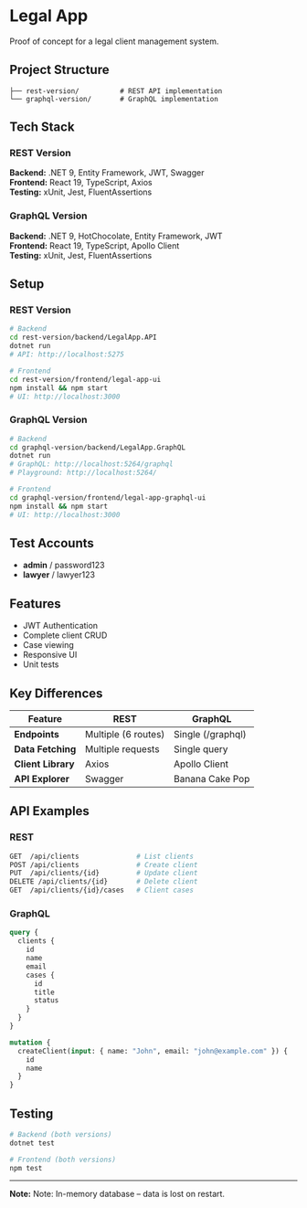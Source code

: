 # Legal App

Proof of concept for a legal client management system.

## Project Structure

```
├── rest-version/          # REST API implementation
└── graphql-version/       # GraphQL implementation
```

## Tech Stack

### REST Version

**Backend:** .NET 9, Entity Framework, JWT, Swagger  
**Frontend:** React 19, TypeScript, Axios  
**Testing:** xUnit, Jest, FluentAssertions

### GraphQL Version

**Backend:** .NET 9, HotChocolate, Entity Framework, JWT  
**Frontend:** React 19, TypeScript, Apollo Client  
**Testing:** xUnit, Jest, FluentAssertions

## Setup

### REST Version

```bash
# Backend
cd rest-version/backend/LegalApp.API
dotnet run
# API: http://localhost:5275

# Frontend
cd rest-version/frontend/legal-app-ui
npm install && npm start
# UI: http://localhost:3000
```

### GraphQL Version

```bash
# Backend
cd graphql-version/backend/LegalApp.GraphQL
dotnet run
# GraphQL: http://localhost:5264/graphql
# Playground: http://localhost:5264/

# Frontend
cd graphql-version/frontend/legal-app-graphql-ui
npm install && npm start
# UI: http://localhost:3000
```

## Test Accounts

- **admin** / password123
- **lawyer** / lawyer123

## Features

- JWT Authentication
- Complete client CRUD
- Case viewing
- Responsive UI
- Unit tests

## Key Differences

| Feature            | REST                | GraphQL           |
| ------------------ | ------------------- | ----------------- |
| **Endpoints**      | Multiple (6 routes) | Single (/graphql) |
| **Data Fetching**  | Multiple requests   | Single query      |
| **Client Library** | Axios               | Apollo Client     |
| **API Explorer**   | Swagger             | Banana Cake Pop   |

## API Examples

### REST

```bash
GET  /api/clients              # List clients
POST /api/clients              # Create client
PUT  /api/clients/{id}         # Update client
DELETE /api/clients/{id}       # Delete client
GET  /api/clients/{id}/cases   # Client cases
```

### GraphQL

```graphql
query {
  clients {
    id
    name
    email
    cases {
      id
      title
      status
    }
  }
}

mutation {
  createClient(input: { name: "John", email: "john@example.com" }) {
    id
    name
  }
}
```

## Testing

```bash
# Backend (both versions)
dotnet test

# Frontend (both versions)
npm test
```

---

**Note:** Note: In-memory database – data is lost on restart.
